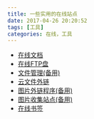 ```yaml
---
title: 一些实用的在线站点
date: 2017-04-26 20:20:52
tags: [工具]
categories: 在线，工具
---
```


<ul>    <li><a href="http://doc.mantoujun.top/ " target="_blank">在线文档</a></li>
		<li><a href="http://tool.mantoujun.top/WebFTP " target="_blank">在线FTP盘</a></li>
		<li><a href="http://file.mantoujun.top/" target="_blank">文件管理</a><a href="http://tool.mantoujun.top/kodexplorer">(备用)</a></li>
		<li><a href="http://tool.mantoujun.top/qixyun/" target="_blank">云文件外链</a></li>
		<li><a href="http://wl.mantoujun.top/" target="_blank">图片外链程序</a><a href="http://tool.mantoujun.top/wl">(备用)</a></li>
		<li><a href="http://pic.mantoujun.top/">图片收集站点<a href="http://tool.mantoujun.top/piwigo">(备用)</a></a></li>
		<li><a href="http://tool.mantoujun.top" onclick="window.open(this.href, '', 'resizable=yes,status=yes,location=no,toolbar=yes,menubar=no,fullscreen=no,scrollbars=yes,dependent=yes,width=1280,left=50,height=860'); return false;">在线书签</a></li>
	</ul>
	